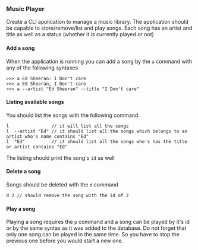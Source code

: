### Music Player

Create a CLI application to manage a music library. The application should be
capable to store/remove/list and play songs. Each song has an artist and title
as well as a status (whether it is currently played or not)

#### Add a song

When the application is running you can add a song by the `a` command with any
of the following syntaxes

```
>>> a Ed Sheeran: I Don't care
>>> a Ed Sheeran, I Don't care
>>> a --artist "Ed Sheeran" --title "I Don't care"
```

#### Listing available songs

You should list the songs with the following command.

```
l                // it will list all the songs
l  --artist "Ed" // it should list all the songs which belongs to an artist who's name contains "Ed"
l  "Ed"          // it should list all the songs who's has the title or artist contains "Ed"
```

The listing should print the song's `id` as well

#### Delete a song

Songs should be deleted with the `d` command

```
d 2 // should remove the song with the id of 2
```

#### Play a song

Playing a song requires the `p` command and a song can be played by it's id
or by the same syntax as it was added to the database. Do not forget that only
one song can be played in the same time. So you have to stop the previous one
before you would start a new one.

[CRUD-tutorial]: https://pynative.com/python-postgresql-insert-update-delete-table-data-to-perform-crud-operations/
[SELECT-tutorial]: https://pynative.com/python-postgresql-select-data-from-table/
[tips-and-tricks]: https://pynative.com/useful-python-tips-and-tricks-every-programmer-should-know/